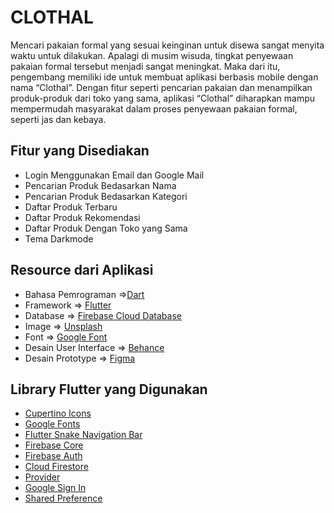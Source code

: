 # CLOTHAL
Mencari pakaian formal yang sesuai keinginan untuk disewa sangat menyita waktu untuk dilakukan. Apalagi di musim wisuda, tingkat penyewaan pakaian formal tersebut menjadi sangat meningkat. Maka dari itu, pengembang memiliki ide untuk membuat aplikasi berbasis mobile dengan nama “Clothal”. Dengan fitur seperti pencarian pakaian dan menampilkan produk-produk dari toko yang sama, aplikasi “Clothal” diharapkan mampu mempermudah masyarakat dalam proses penyewaan pakaian formal, seperti jas dan kebaya.

## Fitur yang Disediakan
- Login Menggunakan Email dan Google Mail
- Pencarian Produk Bedasarkan Nama
- Pencarian Produk Bedasarkan Kategori
- Daftar Produk Terbaru
- Daftar Produk Rekomendasi
- Daftar Produk Dengan Toko yang Sama
- Tema Darkmode

## Resource dari Aplikasi
- Bahasa Pemrograman =>[Dart](https://dart.dev/)
- Framework => [Flutter](https://flutter.dev/) 
- Database => [Firebase Cloud Database](https://firebase.flutter.dev/)
- Image => [Unsplash](https://unsplash.com/)
- Font => [Google Font](https://fonts.google.com/)
- Desain User Interface => [Behance](https://www.behance.net/gallery/123155553/Placehunter-Mobile-App-UXUI?tracking_source=search_projects_recommended%7Clist%20place)
- Desain Prototype => [Figma](https://www.figma.com/)

## Library Flutter yang Digunakan
- [Cupertino Icons](https://pub.dev/packages/cupertino_icons)
- [Google Fonts](https://pub.dev/packages/google_fonts)
- [Flutter Snake Navigation Bar](https://pub.dev/packages/flutter_snake_navigationbar)
- [Firebase Core](https://pub.dev/packages/firebase_core)
- [Firebase Auth](https://pub.dev/packages/firebase_auth)
- [Cloud Firestore](https://pub.dev/packages/cloud_firestore)
- [Provider](https://pub.dev/packages/provider)
- [Google Sign In](https://pub.dev/packages/google_sign_in)
- [Shared Preference](https://pub.dev/packages/shared_preferences)
